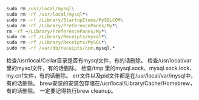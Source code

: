 ~~~ cmd
sudo rm /usr/local/mysql\
sudo rm -rf /usr/local/mysql*\
sudo rm -rf /Library/StartupItems/MySQLCOM\
sudo rm -rf /Library/PreferencePanes/My*\
rm -rf ~/Library/PreferencePanes/My*\
sudo rm -rf /Library/Receipts/mysql*\
sudo rm -rf /Library/Receipts/MySQL*\
sudo rm -rf /var/db/receipts/com.mysql.*

~~~

检查/usr/local/Cellar目录是否有mysql文件，有的话删除。
检查/usr/local/var 里的mysql文件，有的话删除。
检查/tmp 里的mysql.sock、mysql.sock.lock、 my.cnf文件，有的话删除。
err文件以及pid文件都是在/usr/local/var/mysql中，有的话删除。
brew安装的安装包存储在/usr/local/Library/Cache/Homebrew，有的话删除。
一定要记得执行brew cleanup。



